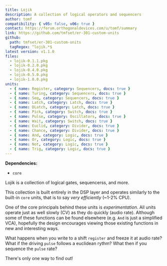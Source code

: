 ```yaml
---
title: Lojik
description: A collection of logical operators and sequencers
author: tomf
compatibility: { v05: false, v06: true }
contact: https://forum.orthogonaldevices.com/u/tomf/summary
link: https://github.com/tmfset/er-301-custom-units
github:
  path: tmfset/er-301-custom-units
  tagRegex: ^lojik.*$
latest version: v1.1.0
files:
  - lojik-0.1.1.pkg
  - lojik-0.2.0.pkg
  - lojik-0.4.0.pkg
  - lojik-0.5.0.pkg
  - lojik-1.0.0.pkg
units:
  - { name: Register, category: Sequencers, docs: true }
  - { name: Turing, category: Sequencers, docs: true }
  - { name: Seq, category: Sequencers, docs: true }
  - { name: Latch, category: Latch, docs: true }
  - { name: DLatch, category: Latch, docs: true }
  - { name: Pick, category: Switch, docs: true }
  - { name: Pulse, category: Oscillators, docs: true }
  - { name: Wait, category: Switch, docs: true }
  - { name: Euclid, category: Divider, docs: true }
  - { name: Chance, category: Divider, docs: true }
  - { name: And, category: Logic, docs: true }
  - { name: Or, category: Logic, docs: true }
  - { name: Not, category: Logic, docs: true }
  - { name: Trig, category: Logic, docs: true }
---
```


**Dependencies:**
* `core`

Lojik is a collection of logical gates, sequencerss, and more.

This collection is built entirely in the DSP layer and operates similarly to the built-in `core` units, that is to say _very efficiently_ (~1-2% CPU).

One of the core principals behind these units is _experimentation_. All units operate just as well slowly (CV) as they do quickly (audio rate). Although some of these functions can be found elsewhere (e.g. `And` is just a simplified VCA), hopefully the design encourages viewing those existing functions in new and interesting ways.

What happens when you write to a shift `register` and freeze it at audio rate? What if the driving `pulse` follows a euclidean rythm? What then if you sequence the `pulse` rate?

There's only one way to find out!
